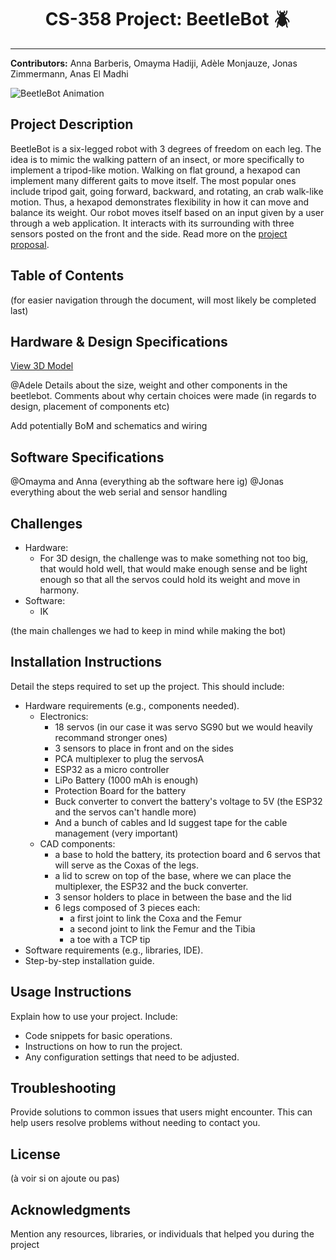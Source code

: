 <h1 align="center">CS-358 Project: BeetleBot 🪲</h1>

---

**Contributors:** Anna Barberis, Omayma Hadiji, Adèle Monjauze, Jonas Zimmermann, Anas El Madhi

![BeetleBot Animation](documentation/full_bot_animation.gif)

## Project Description

BeetleBot is a six-legged robot with 3 degrees of freedom on each leg. The idea is to mimic the walking pattern of an insect, or more specifically to implement a tripod-like motion. Walking on flat ground, a hexapod can implement many different gaits to move itself. The most popular ones include tripod gait, going forward, backward, and rotating, an crab walk-like motion. 
Thus, a hexapod demonstrates flexibility in how it can move and balance its weight. Our robot moves itself based on an input given by a user through a web application. 
It interacts with its surrounding with three sensors posted on the front and the side. Read more on the [project proposal]().

## Table of Contents

(for easier navigation through the document, will most likely be completed last)

## Hardware & Design Specifications

[View 3D Model](documentation/full_bot.stl)

@Adele
Details about the size, weight and other components in the beetlebot. Comments about why certain choices were made (in regards to design, placement of components etc)

Add potentially BoM and schematics and wiring

## Software Specifications

@Omayma and Anna
(everything ab the software here ig)
@Jonas
everything about the web serial and sensor handling

## Challenges

- Hardware:
    - For 3D design, the challenge was to make something not too big, that would hold well, that would make enough sense and be light enough so that all the servos could hold its weight and move in harmony.
- Software:
    - IK

(the main challenges we had to keep in mind while making the bot)

## Installation Instructions

Detail the steps required to set up the project. This should include:

- Hardware requirements (e.g., components needed).
    - Electronics:
        - 18 servos (in our case it was servo SG90 but we would heavily recommand stronger ones)
        - 3 sensors to place in front and on the sides
        - PCA multiplexer to plug the servosA
        - ESP32 as a micro controller
        - LiPo Battery (1000 mAh is enough)
        - Protection Board for the battery
        - Buck converter to convert the battery's voltage to 5V (the ESP32 and the servos can't handle more)
        - And a bunch of cables and Id suggest tape for the cable management (very important)
    - CAD components:
        - a base to hold the battery, its protection board and 6 servos that will serve as the Coxas of the legs.
        - a lid to screw on top of the base, where we can place the multiplexer, the ESP32 and the buck converter.
        - 3 sensor holders to place in between the base and the lid
        - 6 legs composed of 3 pieces each:
            - a first joint to link the Coxa and the Femur
            - a second joint to link the Femur and the Tibia
            - a toe with a TCP tip
- Software requirements (e.g., libraries, IDE).
- Step-by-step installation guide.

## Usage Instructions

Explain how to use your project. Include:

- Code snippets for basic operations.
- Instructions on how to run the project.
- Any configuration settings that need to be adjusted.

## Troubleshooting

Provide solutions to common issues that users might encounter. This can help users resolve problems without needing to contact you.

## License

(à voir si on ajoute ou pas)

## Acknowledgments

Mention any resources, libraries, or individuals that helped you during the project

